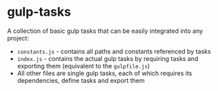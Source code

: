 # gulp-tasks

A collection of basic gulp tasks that can be easily integrated into any project:

* `constants.js` - contains all paths and constants referenced by tasks
* `index.js` - contains the actual gulp tasks by requiring tasks and exporting them (equivalent to the `gulpfile.js`)
* All other files are single gulp tasks, each of which requires its dependencies, define tasks and export them

